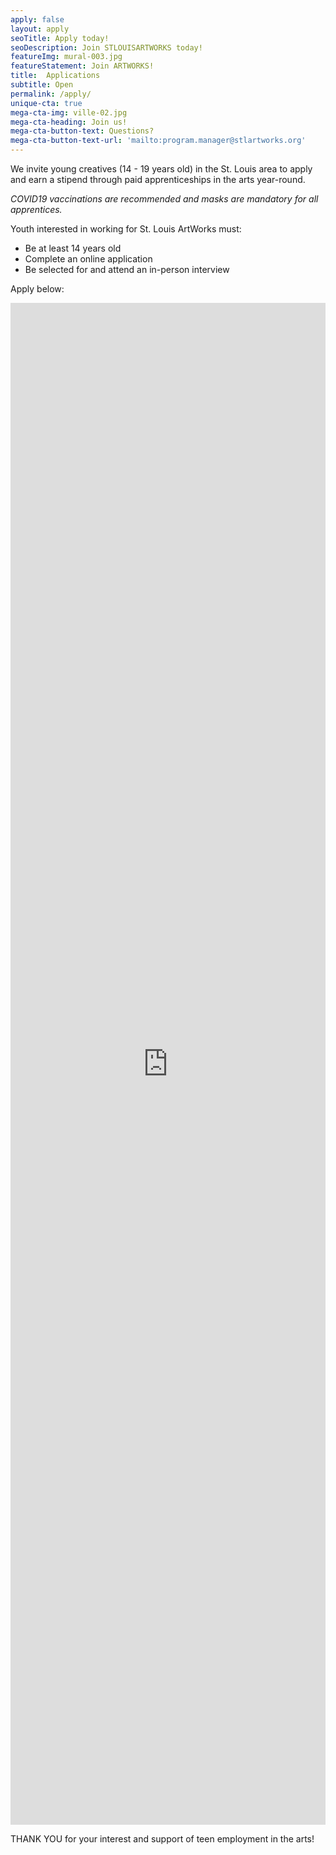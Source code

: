 ```yaml
---
apply: false
layout: apply
seoTitle: Apply today!
seoDescription: Join STLOUISARTWORKS today!
featureImg: mural-003.jpg
featureStatement: Join ARTWORKS!
title:  Applications
subtitle: Open
permalink: /apply/
unique-cta: true
mega-cta-img: ville-02.jpg
mega-cta-heading: Join us!
mega-cta-button-text: Questions?
mega-cta-button-text-url: 'mailto:program.manager@stlartworks.org'
---
```

We invite young creatives (14 - 19 years old) in the St. Louis area to apply and earn a stipend through paid apprenticeships in the arts year-round.

*COVID19 vaccinations are recommended and masks are mandatory for all apprentices.*

Youth interested in working for St. Louis ArtWorks must:
- Be at least 14 years old
- Complete an online application
- Be selected for and attend an in-person interview

Apply below:
<!--The application closes on Wednesday, August 25th at 12 pm. -->

<!--Applications are currently closed.-->
<!--The Summer Application closes June 8th and The Program Dates are June 14th-July 30th-->

<iframe style="width: 100%" src="https://docs.google.com/forms/d/e/1FAIpQLScWx9l_dCm4Yc4FlumpF8gaX_E3QM_yJEVWm1JFdLyyrSTGYQ/viewform?embedded=true" width="100%" height="2435" frameborder="0" marginheight="0" marginwidth="0">Loading…</iframe>

THANK YOU for your interest and support of teen employment in the arts!